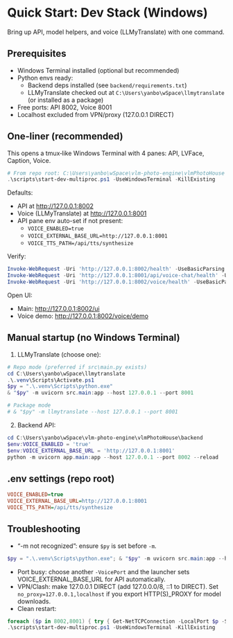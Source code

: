 # Quick Start: Dev Stack (Windows)

Bring up API, model helpers, and voice (LLMyTranslate) with one command.

## Prerequisites
- Windows Terminal installed (optional but recommended)
- Python envs ready:
  - Backend deps installed (see `backend/requirements.txt`)
  - LLMyTranslate checked out at `C:\Users\yanbo\wSpace\llmytranslate` (or installed as a package)
- Free ports: API 8002, Voice 8001
- Localhost excluded from VPN/proxy (127.0.0.1 DIRECT)

## One‑liner (recommended)
This opens a tmux‑like Windows Terminal with 4 panes: API, LVFace, Caption, Voice.

```powershell
# From repo root: C:\Users\yanbo\wSpace\vlm-photo-engine\vlmPhotoHouse
.\scripts\start-dev-multiproc.ps1 -UseWindowsTerminal -KillExisting
```

Defaults:
- API at http://127.0.0.1:8002
- Voice (LLMyTranslate) at http://127.0.0.1:8001
- API pane env auto-set if not present:
  - `VOICE_ENABLED=true`
  - `VOICE_EXTERNAL_BASE_URL=http://127.0.0.1:8001`
  - `VOICE_TTS_PATH=/api/tts/synthesize`

Verify:
```powershell
Invoke-WebRequest -Uri 'http://127.0.0.1:8002/health' -UseBasicParsing
Invoke-WebRequest -Uri 'http://127.0.0.1:8001/api/voice-chat/health' -UseBasicParsing
Invoke-WebRequest -Uri 'http://127.0.0.1:8002/voice/health' -UseBasicParsing
```

Open UI:
- Main: http://127.0.0.1:8002/ui
- Voice demo: http://127.0.0.1:8002/voice/demo

## Manual startup (no Windows Terminal)
1) LLMyTranslate (choose one):
```powershell
# Repo mode (preferred if src\main.py exists)
cd C:\Users\yanbo\wSpace\llmytranslate
.\.venv\Scripts\Activate.ps1
$py = ".\.venv\Scripts\python.exe"
& "$py" -m uvicorn src.main:app --host 127.0.0.1 --port 8001

# Package mode
# & "$py" -m llmytranslate --host 127.0.0.1 --port 8001
```

2) Backend API:
```powershell
cd C:\Users\yanbo\wSpace\vlm-photo-engine\vlmPhotoHouse\backend
$env:VOICE_ENABLED = 'true'
$env:VOICE_EXTERNAL_BASE_URL = 'http://127.0.0.1:8001'
python -m uvicorn app.main:app --host 127.0.0.1 --port 8002 --reload
```

## .env settings (repo root)
```ini
VOICE_ENABLED=true
VOICE_EXTERNAL_BASE_URL=http://127.0.0.1:8001
VOICE_TTS_PATH=/api/tts/synthesize
```

## Troubleshooting
- “-m not recognized”: ensure `$py` is set before `-m`.
```powershell
$py = ".\.venv\Scripts\python.exe"; & "$py" -m uvicorn src.main:app --host 127.0.0.1 --port 8001
```
- Port busy: choose another `-VoicePort` and the launcher sets VOICE_EXTERNAL_BASE_URL for API automatically.
- VPN/Clash: make 127.0.0.1 DIRECT (add 127.0.0.0/8, ::1 to DIRECT). Set `no_proxy=127.0.0.1,localhost` if you export HTTP(S)_PROXY for model downloads.
- Clean restart:
```powershell
foreach ($p in 8002,8001) { try { Get-NetTCPConnection -LocalPort $p -State Listen | Select -Expand OwningProcess -Unique | % { Stop-Process -Id $_ -Force } } catch {} }
.\scripts\start-dev-multiproc.ps1 -UseWindowsTerminal -KillExisting
```

